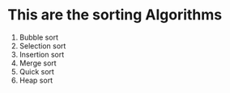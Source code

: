 # This are the sorting Algorithms

1. Bubble sort
2. Selection sort
3. Insertion sort
4. Merge sort
5. Quick sort
6. Heap sort